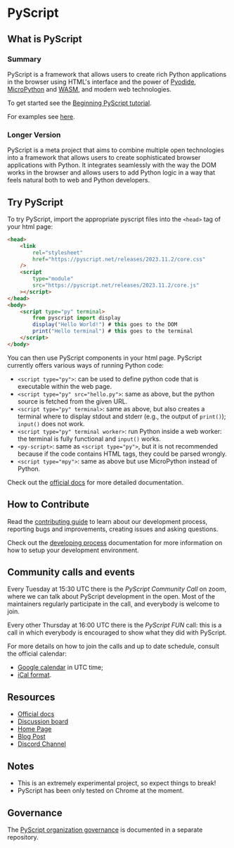 # PyScript

## What is PyScript

### Summary

PyScript is a framework that allows users to create rich Python applications in the browser using HTML's interface and the power of [Pyodide](https://pyodide.org/en/stable/), [MicroPython](https://micropython.org/) and [WASM](https://webassembly.org/), and modern web technologies.

To get started see the [Beginning PyScript tutorial](https://pyscript.github.io/docs/latest/beginning-pyscript/).

For examples see [here](examples).

### Longer Version

PyScript is a meta project that aims to combine multiple open technologies into a framework that allows users to create sophisticated browser applications with Python. It integrates seamlessly with the way the DOM works in the browser and allows users to add Python logic in a way that feels natural both to web and Python developers.

## Try PyScript

To try PyScript, import the appropriate pyscript files into the `<head>` tag of your html page:

```html
<head>
    <link
        rel="stylesheet"
        href="https://pyscript.net/releases/2023.11.2/core.css"
    />
    <script
        type="module"
        src="https://pyscript.net/releases/2023.11.2/core.js"
    ></script>
</head>
<body>
    <script type="py" terminal>
        from pyscript import display
        display("Hello World!") # this goes to the DOM
        print("Hello terminal") # this goes to the terminal
    </script>
</body>
```

You can then use PyScript components in your html page. PyScript currently offers various ways of running Python code:

-   `<script type="py">`: can be used to define python code that is executable within the web page.
-   `<script type="py" src="hello.py">`: same as above, but the python source is fetched from the given URL.
-   `<script type="py" terminal>`: same as above, but also creates a terminal where to display stdout and stderr (e.g., the output of `print()`); `input()` does not work.
-   `<script type="py" terminal worker>`: run Python inside a web worker: the terminal is fully functional and `input()` works.
-   `<py-script>`: same as `<script type="py">`, but it is not recommended because if the code contains HTML tags, they could be parsed wrongly.
-   `<script type="mpy">`: same as above but use MicroPython instead of Python.

Check out the [official docs](https://docs.pyscript.net) for more detailed documentation.

## How to Contribute

Read the [contributing guide](CONTRIBUTING.md) to learn about our development process, reporting bugs and improvements, creating issues and asking questions.

Check out the [developing process](https://docs.pyscript.net/latest/contributing) documentation for more information on how to setup your development environment.

## Community calls and events

Every Tuesday at 15:30 UTC there is the _PyScript Community Call_ on zoom, where we can talk about PyScript development in the open. Most of the maintainers regularly participate in the call, and everybody is welcome to join.

Every other Thursday at 16:00 UTC there is the _PyScript FUN_ call: this is a call in which everybody is encouraged to show what they did with PyScript.

For more details on how to join the calls and up to date schedule, consult the official calendar:

-   [Google calendar](https://calendar.google.com/calendar/u/0/embed?src=d3afdd81f9c132a8c8f3290f5cc5966adebdf61017fca784eef0f6be9fd519e0@group.calendar.google.com&ctz=UTC) in UTC time;
-   [iCal format](https://calendar.google.com/calendar/ical/d3afdd81f9c132a8c8f3290f5cc5966adebdf61017fca784eef0f6be9fd519e0%40group.calendar.google.com/public/basic.ics).

## Resources

-   [Official docs](https://docs.pyscript.net)
-   [Discussion board](https://community.anaconda.cloud/c/tech-topics/pyscript)
-   [Home Page](https://pyscript.net/)
-   [Blog Post](https://engineering.anaconda.com/2022/04/welcome-pyscript.html)
-   [Discord Channel](https://discord.gg/BYB2kvyFwm)

## Notes

-   This is an extremely experimental project, so expect things to break!
-   PyScript has been only tested on Chrome at the moment.

## Governance

The [PyScript organization governance](https://github.com/pyscript/governance) is documented in a separate repository.
